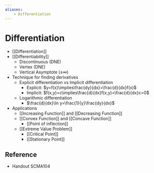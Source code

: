 ```yaml
---
aliases:
    - Differentiation
---
```


# Differentiation

- [[Differentiation]]
- [[Differentiability]]
    - Discontinuous (DNE)
    - Vertex (DNE)
    - Vertical Asymptote ($\pm\infty$)
- Technique for finding derivatives
    - Explicit differentiation vs Implicit differentiation
        - Explicit: $y=f(x)\implies\frac{dy}{dx}=\frac{d}{dx}f(x)$
        - Implicit: $f(x,y)=c\implies\frac{d}{dx}f(x,y)=\frac{d}{dx}c=0$
    - Logarithmic differentiation
        - $\frac{d}{dx}\ln y=\frac{1}{y}\frac{dy}{dx}$
- Applications
    - [[Increasing Function]] and [[Decreasing Function]]
    - [[Convex Function]] and [[Concave Function]]
        - [[Point of inflection]]
    - [[Extreme Value Problem]]
        - [[Critical Point]]
        - [[Stationary Point]]

## Reference

- Handout SCMA104
